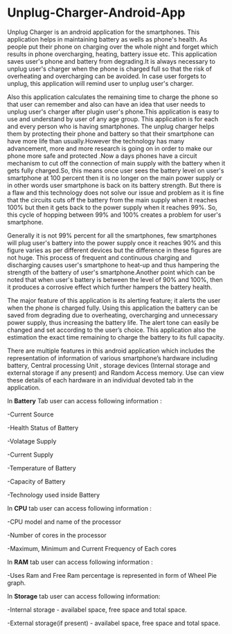 # Unplug-Charger-Android-App

Unplug Charger is an android application for the smartphones. This application helps in maintaining battery as wells as phone's health. As people put their phone on charging over the whole night and forget which results in phone overcharging, heating, battery issue etc. This application saves user's phone and battery from degrading.It is always necessary to unplug user's charger when the phone is charged full so that the risk of overheating and overcharging can be avoided. In case user forgets to unplug, this application will remind user to unplug user's charger.

Also this application calculates the remaining time to charge the phone so that user can remember and also can have an idea that user needs to unplug user's charger after plugin user's phone.This application is easy to use and understand by user of any age group. This application is for each and every person who is having smartphones. The unplug charger helps them by protecting their phone and battery so that their smartphone can have more life than usually.However the technology has many advancement, more and more research is going on in order to make our phone more safe and protected .Now a days phones have a circuit mechanism to cut off the connection of main supply with the battery when it gets fully charged.So, this means once user sees the battery level on user's smartphone at 100 percent then it is no longer on the main power supply or in other words user smartphone is back on its battery strength. But there is a flaw and this technology does not solve our issue and problem as it is fine that the circuits cuts off the battery from the main supply when it reaches 100% but then it gets back to the power supply when it reaches 99%. So, this cycle of hopping between 99% and 100% creates a problem for user's smartphone. 

Generally it is not 99% percent for all the smartphones, few smartphones will plug user's battery into the power supply once it reaches 90% and this figure varies as per different devices but the difference in these figures are not huge. This process of frequent and continuous charging and discharging causes user's smartphone to heat-up and thus hampering the strength of the battery of user's smartphone.Another point which can be noted that when user's battery is between the level of 90% and 100%, then it produces a corrosive effect which further hampers the battery health.

The major feature of this application is its alerting feature; it alerts the user when the phone is charged fully. Using this application the battery can be saved from degrading due to overheating, overcharging and unnecessary power supply, thus increasing the battery life. The alert tone can easily be changed and set according to the user’s choice. This application also the estimation the exact time remaining to charge the battery to its full capacity.

There are multiple features in this android application which includes the representation of information of various smartphone’s hardware including battery, Central processing Unit , storage devices (Internal storage and external storage if any present) and Random Access memory. Use can view these details of each hardware in an individual devoted tab in the application.


In **Battery** Tab user can access following information :

-Current Source

-Health Status of Battery

-Volatage Supply

-Current Supply

-Temperature of Battery

-Capacity of Battery

-Technology used inside Battery


In **CPU** tab user can access following information :

-CPU model and name of the processor

-Number of cores in the processor

-Maximum, Minimum and Current Frequency of Each cores


In **RAM** tab user can access following information :

-Uses Ram and Free Ram percentage is represented in form of Wheel Pie graph.


In **Storage** tab user can access following information:

-Internal storage - availabel space, free space and  total space.

-External storage(if present) - availabel space, free space and  total space.
